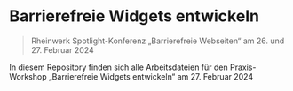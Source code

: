 # Barrierefreie Widgets entwickeln

> Rheinwerk Spotlight-Konferenz „Barrierefreie Webseiten“ am 26. und 27. Februar 2024

In diesem Repository finden sich alle Arbeitsdateien für den Praxis-Workshop „Barrierefreie Widgets entwickeln“ am 27. Februar 2024  
